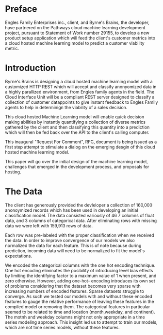 # Preface

Engles Family Enterprises inc., client, and  Byrne's Brains, the developer, have partnered on the Pathways cloud machine learning development project, pursuant to Statement of Work number 29155, to develop a new product setup application which will feed the client's customer metrics into a cloud hosted machine learning model to predict a customer viability metric.

# Introduction

Byrne's Brains is designing a cloud hosted machine learning model with a customized HTTP REST which will accept and classify anonyomized data in a highly parallized environment, from Engles family agents in the field.  The Cloud Interface Unit will be a compliant REST server designed to classify a collection of customer datappoints to give instant feedback to Engles Family agents to help in determinign the viability of a sales decision. 

This cloud hosted Machine Learning model will enable quick decision making abilities by instantly quantifying a collection of diverse metrics gathered by the client and then classifying this quantity into a prediction which will then be fed back over the API to the client's calling computer.

This inaugural "Request For Comment", RFC, document  is being issued as a first step attempt to stimulate a dialog on  the emerging desgin of this cloud hosted machine learning model.  

This paper will go over the initial design of the machine learning model, challenges that emerged in the development process, and proposals for hosting.

# The Data

The client has generously provided the devleloper a collection of 160,000 anonoymized records which has been used in developing an initial classification model. The data consisted variously of 46 7 columns of float data, and 3 columns of categorical data. After eliminating rows with missing data we were left with 159,913 rows of data.  

Each row was pre-labeled with the proper classification when we received the data. In order to improve convergence of our models we also normalized the data for each feature.  This is of note because during prediction, incoming data will need to be normalized to fit the model's expectations.

We encoded the categorical columns with the one hot encoding technique. One hot encoding eliminates the posibility of introducing level bias effects by limiting the identifying factor to a maximum value of 1 when present, and zero otherwise. However, adding one-hot- encoding introduces its own set of problems considering that the dataset becomes very sparse with increasing numbers of encoded features.  Sparse datasets struggle to converge.  As such we tested our models with and without these encoded features to gauge the relative performance of leaving these features in the compiled model or removing them.  The categorical features in particular seemed to be related to time and location (month,weekday, and continent).  The motnh and weekday columns might not only appropriate in a time series modeling approach.  This insight led us to attempt to train our models, which  are not time series models, without these features.
